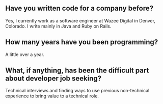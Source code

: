 ## Have you written code for a company before?
Yes, I currently work as a software engineer at Wazee Digital in Denver, Colorado. I write mainly in Java and Ruby on Rails. 
## How many years have you been programming?
A little over a year.
## What, if anything, has been the difficult part about developer job seeking?
Technical interviews and finding ways to use previous non-technical experience to bring value to a technical role. 
